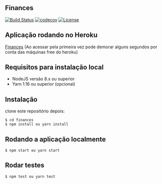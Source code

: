 ## Finances

[![Build Status](https://travis-ci.org/leonardosal/finances.svg?branch=master)](https://travis-ci.org/leonardosal/finances)
[![codecov](https://codecov.io/gh/leonardosal/finances/branch/master/graph/badge.svg)](https://codecov.io/gh/leonardosal/finances)
[![License](https://img.shields.io/badge/licence-MIT-blue.svg)](LICENSE)


## Aplicação rodando no Heroku
[Finances](https://financesapp.herokuapp.com)
(Ao acessar pela primeira vez pode demorar alguns segundos por conta das máquinas free do heroku)

## Requisitos para instalação local

- NodeJS versão 8.x ou superior
- Yarn 1.16 ou superior (opcional)

## Instalação

clone este repositório depois:

```
$ cd finances
$ npm install ou yarn install
```

## Rodando a aplicação localmente

```
$ npm start ou yarn start
```

## Rodar testes

```
$ npm test ou yarn test
```
